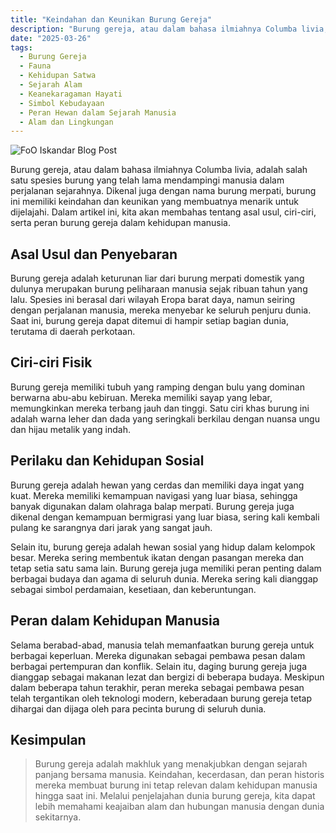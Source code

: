 ```yaml
---
title: "Keindahan dan Keunikan Burung Gereja"
description: "Burung gereja, atau dalam bahasa ilmiahnya Columba livia, adalah salah satu spesies burung yang telah lama mendampingi manusia dalam perjalanan sejarahnya."
date: "2025-03-26"
tags:
  - Burung Gereja
  - Fauna
  - Kehidupan Satwa
  - Sejarah Alam
  - Keanekaragaman Hayati
  - Simbol Kebudayaan
  - Peran Hewan dalam Sejarah Manusia
  - Alam dan Lingkungan
---
```


![FoO Iskandar Blog Post](/placeholder.webp)

Burung gereja, atau dalam bahasa ilmiahnya Columba livia, adalah salah satu spesies burung yang telah lama mendampingi manusia dalam perjalanan sejarahnya. Dikenal juga dengan nama burung merpati, burung ini memiliki keindahan dan keunikan yang membuatnya menarik untuk dijelajahi. Dalam artikel ini, kita akan membahas tentang asal usul, ciri-ciri, serta peran burung gereja dalam kehidupan manusia.

## Asal Usul dan Penyebaran

Burung gereja adalah keturunan liar dari burung merpati domestik yang dulunya merupakan burung peliharaan manusia sejak ribuan tahun yang lalu. Spesies ini berasal dari wilayah Eropa barat daya, namun seiring dengan perjalanan manusia, mereka menyebar ke seluruh penjuru dunia. Saat ini, burung gereja dapat ditemui di hampir setiap bagian dunia, terutama di daerah perkotaan.

## Ciri-ciri Fisik

Burung gereja memiliki tubuh yang ramping dengan bulu yang dominan berwarna abu-abu kebiruan. Mereka memiliki sayap yang lebar, memungkinkan mereka terbang jauh dan tinggi. Satu ciri khas burung ini adalah warna leher dan dada yang seringkali berkilau dengan nuansa ungu dan hijau metalik yang indah.

## Perilaku dan Kehidupan Sosial

Burung gereja adalah hewan yang cerdas dan memiliki daya ingat yang kuat. Mereka memiliki kemampuan navigasi yang luar biasa, sehingga banyak digunakan dalam olahraga balap merpati. Burung gereja juga dikenal dengan kemampuan bermigrasi yang luar biasa, sering kali kembali pulang ke sarangnya dari jarak yang sangat jauh.

Selain itu, burung gereja adalah hewan sosial yang hidup dalam kelompok besar. Mereka sering membentuk ikatan dengan pasangan mereka dan tetap setia satu sama lain. Burung gereja juga memiliki peran penting dalam berbagai budaya dan agama di seluruh dunia. Mereka sering kali dianggap sebagai simbol perdamaian, kesetiaan, dan keberuntungan.

## Peran dalam Kehidupan Manusia

Selama berabad-abad, manusia telah memanfaatkan burung gereja untuk berbagai keperluan. Mereka digunakan sebagai pembawa pesan dalam berbagai pertempuran dan konflik. Selain itu, daging burung gereja juga dianggap sebagai makanan lezat dan bergizi di beberapa budaya. Meskipun dalam beberapa tahun terakhir, peran mereka sebagai pembawa pesan telah tergantikan oleh teknologi modern, keberadaan burung gereja tetap dihargai dan dijaga oleh para pecinta burung di seluruh dunia.

## Kesimpulan

> Burung gereja adalah makhluk yang menakjubkan dengan sejarah panjang bersama manusia. Keindahan, kecerdasan, dan peran historis mereka membuat burung ini tetap relevan dalam kehidupan manusia hingga saat ini. Melalui penjelajahan dunia burung gereja, kita dapat lebih memahami keajaiban alam dan hubungan manusia dengan dunia sekitarnya.
